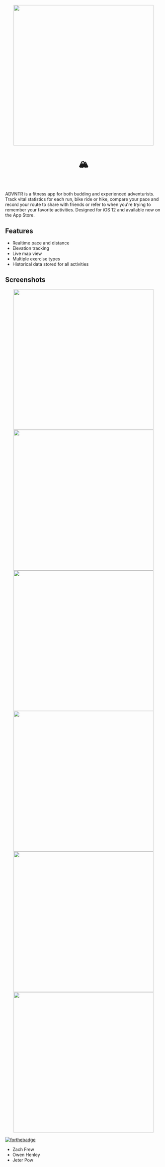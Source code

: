 <br/><br/><p align="center"><img width="450" src="https://user-images.githubusercontent.com/28428200/44728324-679f2000-aa99-11e8-8931-0ccf39ea99a0.png"/></p>


# <p align="center">🏔<br></p>
<br/>

<a href="https://www.appstore.com" style="text-decoration: none;">ADVNTR</a> is a fitness app for both budding and experienced adventurists. Track vital statistics for each run, bike ride or hike, compare your pace and record your route to share with friends or refer to when you're trying to remember your favorite activities. Designed for iOS 12 and available now on the App Store.

## Features
* Realtime pace and distance
* Elevation tracking
* Live map view 
* Multiple exercise types
* Historical data stored for all activities

## Screenshots

<p align="center"><img height="450" src="https://user-images.githubusercontent.com/28428200/44928117-10f14a80-ad14-11e8-8cd2-2e16fc390699.png"/>
<img height="450" src="https://user-images.githubusercontent.com/28428200/45002572-4f496c80-af95-11e8-854c-c0f998e72c98.png"/>
<img height="450" src="https://user-images.githubusercontent.com/28428200/45002556-2628dc00-af95-11e8-83d4-1f0be5951f30.png"/>
<br>
<img height="450" src="https://user-images.githubusercontent.com/28428200/45002564-3b056f80-af95-11e8-9894-e424bab2766b.png"/>
<img height="450" src="https://user-images.githubusercontent.com/28428200/45002546-fd084b80-af94-11e8-9cbc-ecf2b16269d9.png"/>
<img height="450" src="https://user-images.githubusercontent.com/28428200/45002552-1610fc80-af95-11e8-9c66-11665b98e3f5.png"/>
</p>


[![forthebadge](https://forthebadge.com/images/badges/built-with-love.svg)](https://forthebadge.com)

* <a href="https://github.com/zmfrew" style="text-decoration: none;">Zach Frew</a>
* <a href="https://github.com/owenhenley" style="text-decoration: none;">Owen Henley</a>
* <a href="https://github.com/northsydneybears" style="text-decoration: none;">Jeter Pow</a>





